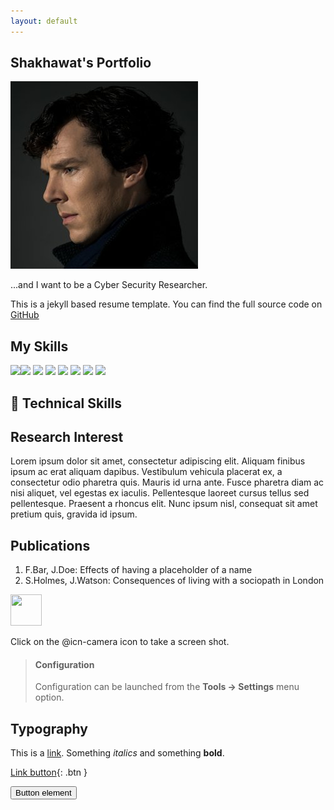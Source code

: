```yaml
---
layout: default
---
```


## Shakhawat's Portfolio

<img class="profile-picture" src="sherlock.jpg">

...and I want to be a Cyber Security Researcher.

This is a jekyll based resume template. You can find the full source code on [GitHub](https://github.com/bk2dcradle/researcher)


## My Skills

![](https://img.shields.io/badge/Code-React-informational?style=flat&logo=react&color=61DAFB)![](https://img.shields.io/badge/Code-Redux-informational?style=flat&logo=Redux&color=764ABC)
![](https://img.shields.io/badge/Code-JavaScript-informational?style=flat&logo=JavaScript&color=F7DF1E)
![](https://img.shields.io/badge/Code-Ruby-informational?style=flat&logo=Ruby&color=CC342D)
![](https://img.shields.io/badge/Code-Ruby_on_Rails-informational?style=flat&logo=Ruby-On-Rails&color=CC0000)
![](https://img.shields.io/badge/Code-HTML5-informational?style=flat&logo=HTML5&color=E34F26)
![](https://img.shields.io/badge/Code-PostgreSQL-informational?style=flat&logo=PostgreSQL&color=336791)
![](https://img.shields.io/badge/Code-SQLite-informational?style=flat&logo=SQLite&color=003B57)

## 💼 Technical Skills




## Research Interest

Lorem ipsum dolor sit amet, consectetur adipiscing elit. Aliquam finibus ipsum ac erat aliquam dapibus. Vestibulum vehicula placerat ex, a consectetur odio pharetra quis. Mauris id urna ante. Fusce pharetra diam ac nisi aliquet, vel egestas ex iaculis. Pellentesque laoreet cursus tellus sed pellentesque. Praesent a rhoncus elit. Nunc ipsum nisl, consequat sit amet pretium quis, gravida id ipsum.

## Publications

1. F.Bar, J.Doe: Effects of having a placeholder of a name
2. S.Holmes, J.Watson: Consequences of living with a sociopath in London

<img src="fa-crown.svg" width="50" height="50">

Click on the @icn-camera icon to take a screen shot.

> #### <i class="fa fa-gear fa-spin fa-2x" style="color: firebrick"></i> Configuration
> Configuration can be launched from the **Tools -> Settings** menu option.

## Typography

This is a [link](http://google.com). Something *italics* and something **bold**.

[Link button](http://example.com/){: .btn }


<button type="button" name="button" class="btn">Button element</button>


